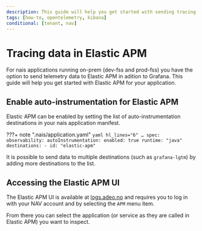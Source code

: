```yaml
---
description: This guide will help you get started with sending tracing data to Elastic APM.
tags: [how-to, opentelemetry, kibana]
conditional: [tenant, nav]
---
```

# Tracing data in Elastic APM

For nais applications running on-prem (dev-fss and prod-fss) you have the option to send telemetry data to Elastic APM in adition to Grafana. This guide will help you get started with Elastic APM for your application.

## Enable auto-instrumentation for Elastic APM

Elastic APM can be enabled by setting the list of auto-instrumentation destinations in your nais application manifest.

???+ note ".nais/application.yaml"
    ```yaml hl_lines="6"
    …
    spec:
      observability:
        autoInstrumentation:
          enabled: true
          runtime: "java"
          destinations:
            - id: "elastic-apm"
    ```

It is possible to send data to multiple destinations (such as `grafana-lgtm`) by adding more destinations to the list.

## Accessing the Elastic APM UI

The Elastic APM UI is available at [logs.adeo.no](https://logs.adeo.no/app/apm/services) and requires you to log in with your NAV account and by selecting the `APM` menu item.

From there you can select the application (or service as they are called in Elastic APM) you want to inspect.
